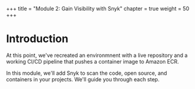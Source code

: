 +++
title = "Module 2: Gain Visibility with Snyk"
chapter = true
weight = 50
+++

# Introduction

At this point, we've recreated an environmnent with a live repository and a working CI/CD pipeline that pushes a container image to Amazon ECR.  

In this module, we'll add Snyk to scan the code, open source, and containers in your projects.  We'll guide you through each step.

